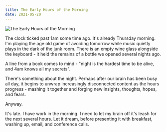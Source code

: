```yaml
---
title: The Early Hours of the Morning
date: 2021-05-20
---
```


![The Early Hours of the Morning](https://source.unsplash.com/dUPDhdeCN84/1600x900)


The clock ticked past 1am some time ago. It's already Thursday morning. I'm playing the age old game of avoiding tomorrow while music quietly plays in the dark of the junk room. There is an empty wine glass alongside the keyboard - it held the remains of a bottle we opened several nights ago.


A line from a book comes to mind - "night is the hardest time to be alive, and 4am knows all my secrets".


There's something about the night. Perhaps after our brain has been busy all day, it begins to unwrap increasingly disconnected content as the hours progress - mashing it together and forging new insights, thoughts, hopes, and fears.


Anyway.


It's late. I have work in the morning. I need to let my brain off it's leash for the next several hours. Let it dream, before presenting it with breakfast, washing up, email, and conference calls.

